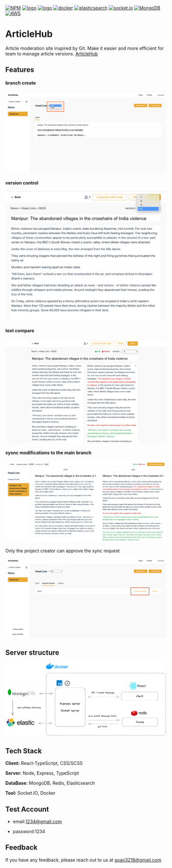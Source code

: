 [![NPM](https://img.shields.io/badge/NPM-ba443f?style=for-the-badge&logo=npm&logoColor=white)](https://www.npmjs.com/)
[![logo](https://img.shields.io/badge/Node.js-43853D?style=for-the-badge&logo=node.js&logoColor=white)](https://nodejs.org/en/)
[![logo](https://img.shields.io/badge/HTML5-E34F26?style=for-the-badge&logo=html5&logoColor=white)](https://www.w3schools.com/html/)
[![docker](https://img.shields.io/badge/docker-2496ED?style=for-the-badge&logo=docker&logoColor=white)](https://www.docker.com/)
[![elasticsearch](https://img.shields.io/badge/elasticsearch-005571?style=for-the-badge&logo=elasticsearch&logoColor=white)](https://www.elastic.co/)
[![socket.io](https://img.shields.io/badge/socket.io-010101?style=for-the-badge&logo=socket.io&logoColor=white)](https://socket.io/)
[![MongoDB](https://img.shields.io/badge/mongodb-4479A1?style=for-the-badge&logo=mongodb&logoColor=white)](https://www.mongodb.com/)
[![AWS](https://img.shields.io/badge/AWS-232F3E?style=for-the-badge&logo=amazon-aws&logoColor=white)](https://aws.amazon.com/)

# ArticleHub

Article moderation site inspired by Git. Make it easier and more efficient for team to manage article versions.
[ArticleHub](https://emmalinstudio.com/)

## Features

#### branch create

![img](./img/branch.png)

#### version control

![img](./img/version%20contorl.png)

#### text compare

![img](./img/text%20compare.png)

#### sysnc modifications to the main branch

![img](./img/requset.png)

Only the project creator can approve the sync request

![img](./img/approve.png)

## Server structure

![img](./img/structure.png)

## Tech Stack

**Client:** React-TypeScript, CSS/SCSS

**Server:** Node, Express, TypeScript

**DataBase:** MongoDB, Redis, Elasticsearch

**Tool:** Socket.IO, Docker

## Test Account

- email:1234@gmail.com

- password:1234

## Feedback

If you have any feedback, please reach out to us at aoao3218@gmail.com
